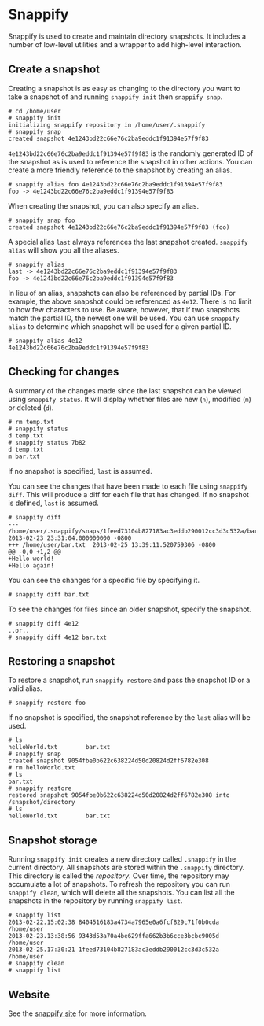 Snappify
========

Snappify is used to create and maintain directory snapshots. It includes a number of low-level utilities and a wrapper to add high-level interaction.

Create a snapshot
-----------------

Creating a snapshot is as easy as changing to the directory you want to take a snapshot of and running `snappify init` then `snappify snap`.

    # cd /home/user
    # snappify init
    initializing snappify repository in /home/user/.snappify
    # snappify snap
    created snapshot 4e1243bd22c66e76c2ba9eddc1f91394e57f9f83
    
`4e1243bd22c66e76c2ba9eddc1f91394e57f9f83` is the randomly generated ID of the snapshot as is used to reference the snapshot in other actions. You can create a more friendly reference to the snapshot by creating an alias.

    # snappify alias foo 4e1243bd22c66e76c2ba9eddc1f91394e57f9f83
    foo -> 4e1243bd22c66e76c2ba9eddc1f91394e57f9f83

When creating the snapshot, you can also specify an alias.

    # snappify snap foo
    created snapshot 4e1243bd22c66e76c2ba9eddc1f91394e57f9f83 (foo)

A special alias `last` always references the last snapshot created. `snappify alias` will show you all the aliases.

    # snappify alias
    last -> 4e1243bd22c66e76c2ba9eddc1f91394e57f9f83
    foo -> 4e1243bd22c66e76c2ba9eddc1f91394e57f9f83

In lieu of an alias, snapshots can also be referenced by partial IDs. For example, the above snapshot could be referenced as `4e12`. There is no limit to how few characters to use. Be aware, however, that if two snapshots match the partial ID, the newest one will be used. You can use `snappify alias` to determine which snapshot will be used for a given partial ID.

    # snappify alias 4e12
    4e1243bd22c66e76c2ba9eddc1f91394e57f9f83

Checking for changes
--------------------

A summary of the changes made since the last snapshot can be viewed using `snappify status`. It will display whether files are new (`n`), modified (`m`) or deleted (`d`).

    # rm temp.txt
    # snappify status
    d temp.txt
    # snappify status 7b82
    d temp.txt
    m bar.txt

If no snapshot is specified, `last` is assumed.

You can see the changes that have been made to each file using `snappify diff`. This will produce a diff for each file that has changed. If no snapshot is defined, `last` is assumed.

    # snappify diff
    --- /home/user/.snappify/snaps/1feed73104b827183ac3eddb290012cc3d3c532a/bar.txt  2013-02-23 23:31:04.000000000 -0800
    +++ /home/user/bar.txt  2013-02-25 13:39:11.520759306 -0800
    @@ -0,0 +1,2 @@
    +Hello world!
    +Hello again!

You can see the changes for a specific file by specifying it.

    # snappify diff bar.txt

To see the changes for files since an older snapshot, specify the snapshot.

    # snappify diff 4e12
    ..or..
    # snappify diff 4e12 bar.txt

Restoring a snapshot
--------------------

To restore a snapshot, run `snappify restore` and pass the snapshot ID or a valid alias.

    # snappify restore foo

If no snapshot is specified, the snapshot reference by the `last` alias will be used.

    # ls
    helloWorld.txt        bar.txt
    # snappify snap
    created snapshot 9054fbe0b622c638224d50d20824d2ff6782e308
    # rm helloWorld.txt
    # ls
    bar.txt
    # snappify restore
    restored snapshot 9054fbe0b622c638224d50d20824d2ff6782e308 into /snapshot/directory
    # ls
    helloWorld.txt        bar.txt

Snapshot storage
----------------

Running `snappify init` creates a new directory called `.snappify` in the current directory. All snapshots are stored within the `.snappify` directory. This directory is called the *repository*. Over time, the repository may accumulate a lot of snapshots. To refresh the repository you can run `snappify clean`, which will delete all the snapshots. You can list all the snapshots in the repository by running `snappify list`.

    # snappify list
    2013-02-22.15:02:38 8404516183a4734a7965e0a6fcf829c71f0b0cda /home/user
    2013-02-23.13:38:56 9343d53a70a4be629ffa662b3b6cce3bcbc9005d /home/user
    2013-02-25.17:30:21 1feed73104b827183ac3eddb290012cc3d3c532a /home/user
    # snappify clean
    # snappify list

Website
-------

See the [snappify site](http://www.bueller.ca/software/snappify) for more information.
